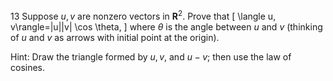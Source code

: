 13 Suppose $u, v$ are nonzero vectors in $\mathbf{R}^{2}$. Prove that
\[
\langle u, v\rangle=\|u\|\|v\| \cos \theta,
\]
where $\theta$ is the angle between $u$ and $v$ (thinking of $u$ and $v$ as arrows with initial point at the origin).

Hint: Draw the triangle formed by $u, v$, and $u-v$; then use the law of cosines.
